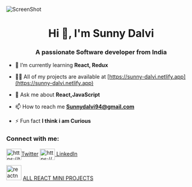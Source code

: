 ![ScreenShot](https://images.pexels.com/photos/2312369/pexels-photo-2312369.jpeg?auto=compress&cs=tinysrgb&w=1260&h=750&dpr=1)
<h1 align="center">Hi 👋, I'm Sunny Dalvi</h1>
<h3 align="center">A passionate Software developer from India</h3>

- 🌱 I’m currently learning **React, Redux**

- 👨‍💻 All of my projects are available at [https://sunny-dalvi.netlify.app](https://sunny-dalvi.netlify.app)

- 💬 Ask me about **React,JavaScript**

- 📫 How to reach me **Sunnydalvi94@gmail.com**

- ⚡ Fun fact **I think i am Curious**

<h3 align="left">Connect with me:</h3>
<p align="left">
<a href="https://twitter.com/https://twitter.com/sunnydalvi94" target="blank"><img align="center" src="https://raw.githubusercontent.com/rahuldkjain/github-profile-readme-generator/master/src/images/icons/Social/twitter.svg" alt="https://twitter.com/sunnydalvi94" height="30" width="40" />Twitter</a>
<a href="https://linkedin.com/in/https://www.linkedin.com/in/sunny-dalvi2022/" target="blank"><img align="center" src="https://raw.githubusercontent.com/rahuldkjain/github-profile-readme-generator/master/src/images/icons/Social/linked-in-alt.svg" alt="https://www.linkedin.com/in/sunny-dalvi2022/" height="30" width="40" /> LinkedIn </a>
</p>


<img src="https://reactnative.dev/img/header_logo.svg" alt="reactnative" width="40" height="40"/> [ALL REACT MINI PROJECTS](https://github.com/sunnydalvi94/react-learning/tree/main/PasswordStrength )

